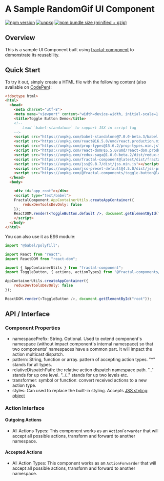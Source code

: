 # A Sample RandomGif UI Component

[![npm version](https://img.shields.io/npm/v/@fractal-components/toggle-button.svg)](https://www.npmjs.com/package/@fractal-components/toggle-button)
[![unpkg](https://img.shields.io/badge/unpkg-latest-blue.svg)](https://unpkg.com/@fractal-components/toggle-button)
[![npm bundle size (minified + gzip)](https://img.shields.io/bundlephobia/minzip/@fractal-components/toggle-button.svg)](https://bundlephobia.com/result?p=@fractal-components/toggle-button)

## Overview

This is a sample UI Component built using [fractal-component](https://github.com/t83714/fractal-component) to demonstrate its reusability.

## Quick Start

To try it out, simply create a HTML file with the following content (also available on [CodePen](https://codepen.io/t83714/pen/JavEjV)):
```html
<!doctype html>
<html>
  <head>
    <meta charset="utf-8">
    <meta name="viewport" content="width=device-width, initial-scale=1.0">
    <title>Toggle Button Demo</title>
    <!--
        Load `babel-standalone` to support JSX in script tag
    -->
    <script src="https://unpkg.com/babel-standalone@7.0.0-beta.3/babel.min.js"></script>
    <script src="https://unpkg.com/react@16.5.0/umd/react.production.min.js"></script>
    <script src="https://unpkg.com/prop-types@15.6.2/prop-types.min.js"></script>
    <script src="https://unpkg.com/react-dom@16.5.0/umd/react-dom.production.min.js"></script>
    <script src="https://unpkg.com/redux-saga@1.0.0-beta.2/dist/redux-saga.min.umd.js"></script>
    <script src="https://unpkg.com/fractal-component@latest/dist/fractal-component.min.umd.js"></script>
    <script src="https://unpkg.com/jss@9.8.7/dist/jss.min.js"></script>
    <script src="https://unpkg.com/jss-preset-default@4.5.0/dist/jss-preset-default.min.js"></script>
    <script src="https://unpkg.com/@fractal-components/toggle-button@latest/dist/@fractal-components/toggle-button.min.umd.js"></script>
  </head>
  <body>

    <div id="app_root"></div>
    <script type="text/babel">
    FractalComponent.AppContainerUtils.createAppContainer({
        reduxDevToolsDevOnly: false
    });
    ReactDOM.render(<ToggleButton.default />, document.getElementById("app_root"));
    </script>
  </body>
</html>

```

You can also use it as ES6 module:
```javascript
import "@babel/polyfill";

import React from "react";
import ReactDOM from "react-dom";

import { AppContainerUtils } from "fractal-component";
import ToggleButton, { actions, actionTypes} from "@fractal-components/toggle-button";

AppContainerUtils.createAppContainer({
    reduxDevToolsDevOnly: false
});

ReactDOM.render(<ToggleButton />, document.getElementById("root"));
```

## API / Interface
### Component Properties
- namespacePrefix: String. Optional. Used to extend component's namespace (without impact component's internal namespace) so that two components' namespaces have a common part. It will impact the action multicast dispatch.
- pattern: String, function or array. pattern of accepting action types. "*" stands for all types.
- relativeDispatchPath: the relative action dispatch namespace path. ".." stands for up one level. "../.." stands for up two levels etc.
- transformer: symbol or function: convert received actions to a new action type.
- styles: Can used to replace the built-in styling. Accepts [JSS styling object](https://github.com/cssinjs/jss/blob/master/docs/json-api.md)

### Action Interface
#### Outgoing Actions
- All Actions Types: This component works as an `ActionForwarder` that will accept all possible actions, transform and forward to another namespace.

#### Accepted Actions
- All Action Types: This component works as an `ActionForwarder` that will accept all possible actions, transform and forward to another namespace.
